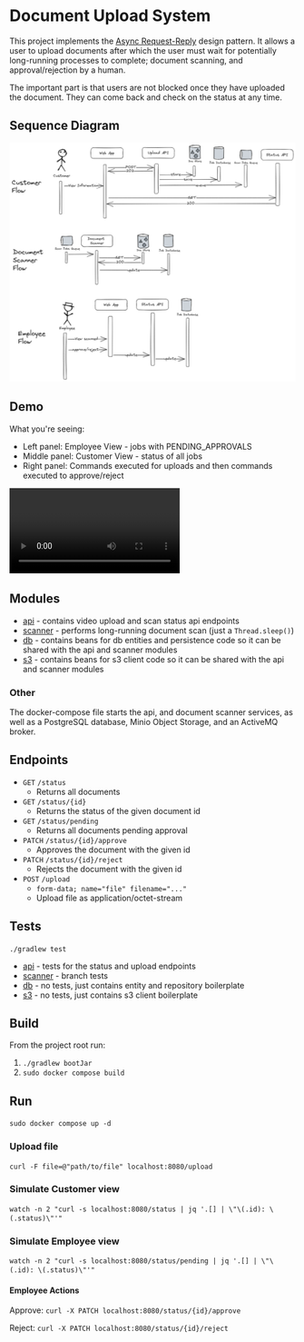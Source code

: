 # Document Upload System
This project implements the [Async Request-Reply](https://learn.microsoft.com/en-us/azure/architecture/patterns/async-request-reply) design pattern.
It allows a user to upload documents after which the user must wait for potentially 
long-running processes to complete; document scanning, and approval/rejection by a human.

The important part is that users are not blocked once they have uploaded the document.
They can come back and check on the status at any time.

## Sequence Diagram
![Sequence Diagram](doc-upload-sequence.png "Sequence Diagram")

## Demo
What you're seeing:
- Left panel: Employee View - jobs with PENDING_APPROVALS
- Middle panel: Customer View - status of all jobs
- Right panel: Commands executed for uploads and then commands executed to approve/reject

![Video Demo](doc-upload-demo.mp4 "Video Demo")

## Modules
- [api](./api) - contains video upload and scan status api endpoints
- [scanner](./scanner) - performs long-running document scan (just a `Thread.sleep()`)
- [db](./db) - contains beans for db entities and persistence code so it can be shared with the api and scanner modules
- [s3](./s3) - contains beans for s3 client code so it can be shared with the api and scanner modules

### Other
The docker-compose file starts the api, and document scanner services, as well as a PostgreSQL database, 
Minio Object Storage, and an ActiveMQ broker.

## Endpoints
- `GET` `/status`
  - Returns all documents
- `GET` `/status/{id}`
  - Returns the status of the given document id
- `GET` `/status/pending`
  - Returns all documents pending approval
- `PATCH` `/status/{id}/approve`
  - Approves the document with the given id
- `PATCH` `/status/{id}/reject`
  - Rejects the document with the given id
- `POST` `/upload`
  - `form-data; name="file" filename="..."`
  - Upload file as application/octet-stream

## Tests
`./gradlew test`

- [api](./api/src/test/java/me/karanthaker/api/controller) - tests for the status and upload endpoints
- [scanner](./scanner/src/test/java/me/karanthaker/scanner) - branch tests
- [db](./db) - no tests, just contains entity and repository boilerplate
- [s3](./s3) - no tests, just contains s3 client boilerplate

## Build
From the project root run:
1. `./gradlew bootJar`
2. `sudo docker compose build`

## Run
`sudo docker compose up -d`

### Upload file
```
curl -F file=@"path/to/file" localhost:8080/upload
```

### Simulate Customer view
```
watch -n 2 "curl -s localhost:8080/status | jq '.[] | \"\(.id): \(.status)\"'"
```

### Simulate Employee view
```
watch -n 2 "curl -s localhost:8080/status/pending | jq '.[] | \"\(.id): \(.status)\"'"
```

#### Employee Actions
Approve: `curl -X PATCH localhost:8080/status/{id}/approve`

Reject: `curl -X PATCH localhost:8080/status/{id}/reject`
